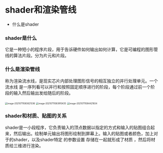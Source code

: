  

# shader和渲染管线

- 什么是shader



### shader是什么

它是一种短小的程序片段，用于告诉硬件如何输出如何计算，它是可编程的图形管线的算法片段。分为片元和片段。

###  什么是渲染管线

称为渲染流水线，是现实芯片内部处理图形信号的相互独立的并行处理单元。一个流水线 是一序列看可以并行和按照固定顺序进行的阶段，每个阶段通过前一个阶段的输入然后输出发给随后的阶段。

<img src="C:\Users\28188\AppData\Roaming\Typora\typora-user-images\image-20210711083821336.png" alt="image-20210711083821336" style="zoom:50%;" />

<img src="C:\Users\28188\AppData\Roaming\Typora\typora-user-images\image-20210711083910435.png" alt="image-20210711083910435" style="zoom:50%;" />

<img src="C:\Users\28188\AppData\Roaming\Typora\typora-user-images\image-20210711084421834.png" alt="image-20210711084421834" style="zoom:50%;" />



### shader和材质、贴图的关系

shader是一小段程序，它负责输入的顶点数据以指定的方式和输入的贴图组合起来，然后输出。绘制单元输出将图形绘制到屏幕上。输入的贴图或者颜色，加上对于的shader，以及shader特定 的参数设置 存储在一起就形成了材质 ，然后将材质给三维进行渲染。